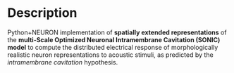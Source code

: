 Description
============

Python+NEURON implementation of **spatially extended representations** of the **multi-Scale Optimized Neuronal Intramembrane Cavitation (SONIC) model** to compute the distributed electrical response of morphologically realistic neuron representations to acoustic stimuli, as predicted by the *intramembrane cavitation* hypothesis.